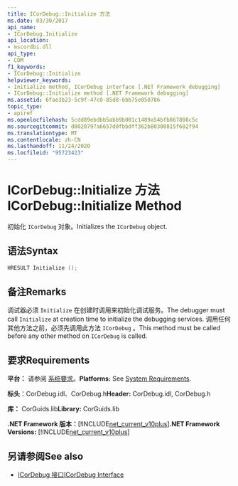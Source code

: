 ```yaml
---
title: ICorDebug::Initialize 方法
ms.date: 03/30/2017
api_name:
- ICorDebug.Initialize
api_location:
- mscordbi.dll
api_type:
- COM
f1_keywords:
- ICorDebug::Initialize
helpviewer_keywords:
- Initialize method, ICorDebug interface [.NET Framework debugging]
- ICorDebug::Initialize method [.NET Framework debugging]
ms.assetid: 6fae3b23-5c9f-47c0-85d8-6bb75e050786
topic_type:
- apiref
ms.openlocfilehash: 5cdd89ebdbb5abb9b001c1489a54bfb867808c5c
ms.sourcegitcommit: d8020797a6657d0fbbdff362b80300815f682f94
ms.translationtype: MT
ms.contentlocale: zh-CN
ms.lasthandoff: 11/24/2020
ms.locfileid: "95723423"
---
```

# <a name="icordebuginitialize-method"></a><span data-ttu-id="c4c42-102">ICorDebug::Initialize 方法</span><span class="sxs-lookup"><span data-stu-id="c4c42-102">ICorDebug::Initialize Method</span></span>

<span data-ttu-id="c4c42-103">初始化 `ICorDebug` 对象。</span><span class="sxs-lookup"><span data-stu-id="c4c42-103">Initializes the `ICorDebug` object.</span></span>  
  
## <a name="syntax"></a><span data-ttu-id="c4c42-104">语法</span><span class="sxs-lookup"><span data-stu-id="c4c42-104">Syntax</span></span>  
  
```cpp  
HRESULT Initialize ();  
```  
  
## <a name="remarks"></a><span data-ttu-id="c4c42-105">备注</span><span class="sxs-lookup"><span data-stu-id="c4c42-105">Remarks</span></span>  

 <span data-ttu-id="c4c42-106">调试器必须 `Initialize` 在创建时调用来初始化调试服务。</span><span class="sxs-lookup"><span data-stu-id="c4c42-106">The debugger must call `Initialize` at creation time to initialize the debugging services.</span></span> <span data-ttu-id="c4c42-107">调用任何其他方法之前，必须先调用此方法 `ICorDebug` 。</span><span class="sxs-lookup"><span data-stu-id="c4c42-107">This method must be called before any other method on `ICorDebug` is called.</span></span>  
  
## <a name="requirements"></a><span data-ttu-id="c4c42-108">要求</span><span class="sxs-lookup"><span data-stu-id="c4c42-108">Requirements</span></span>  

 <span data-ttu-id="c4c42-109">**平台：** 请参阅 [系统要求](../../get-started/system-requirements.md)。</span><span class="sxs-lookup"><span data-stu-id="c4c42-109">**Platforms:** See [System Requirements](../../get-started/system-requirements.md).</span></span>  
  
 <span data-ttu-id="c4c42-110">**标头**：CorDebug.idl、CorDebug.h</span><span class="sxs-lookup"><span data-stu-id="c4c42-110">**Header:** CorDebug.idl, CorDebug.h</span></span>  
  
 <span data-ttu-id="c4c42-111">**库：** CorGuids.lib</span><span class="sxs-lookup"><span data-stu-id="c4c42-111">**Library:** CorGuids.lib</span></span>  
  
 <span data-ttu-id="c4c42-112">**.NET Framework 版本：**[!INCLUDE[net_current_v10plus](../../../../includes/net-current-v10plus-md.md)]</span><span class="sxs-lookup"><span data-stu-id="c4c42-112">**.NET Framework Versions:** [!INCLUDE[net_current_v10plus](../../../../includes/net-current-v10plus-md.md)]</span></span>  
  
## <a name="see-also"></a><span data-ttu-id="c4c42-113">另请参阅</span><span class="sxs-lookup"><span data-stu-id="c4c42-113">See also</span></span>

- [<span data-ttu-id="c4c42-114">ICorDebug 接口</span><span class="sxs-lookup"><span data-stu-id="c4c42-114">ICorDebug Interface</span></span>](icordebug-interface.md)

